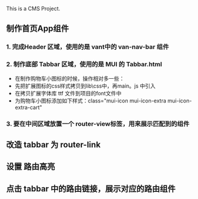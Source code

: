 This is a CMS Project.

## 制作首页App组件
### 1. 完成Header 区域，使用的是 vant中的 van-nav-bar 组件
### 2. 制作底部 Tabbar 区域，使用的是 MUI 的 Tabbar.html
+ 在制作购物车小图标的时候，操作相对多一些：
+ 先把扩展图标的css样式拷贝到lib\css中，再main。js 中引入
+ 在拷贝扩展字体库 ttf 文件到项目的font文件中
+ 为购物车小图标添加如下样式：class="mui-icon mui-icon-extra mui-icon-extra-cart"
### 3. 要在中间区域放置一个 router-view标签，用来展示匹配到的组件

## 改造 tabbar 为 router-link

## 设置 路由高亮

## 点击 tabbar 中的路由链接，展示对应的路由组件